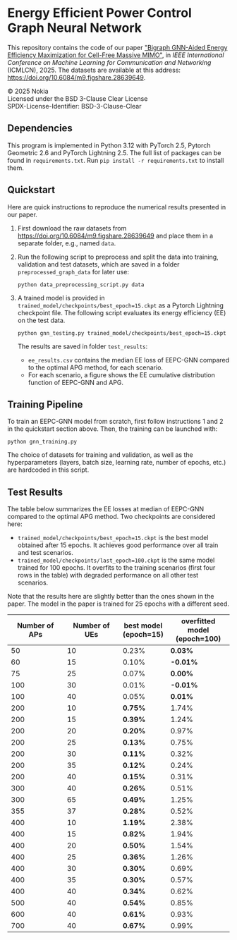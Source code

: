 # Energy Efficient Power Control Graph Neural Network

This repository contains the code of our paper ["Bigraph GNN-Aided Energy Efficiency Maximization for Cell-Free Massive MIMO"](https://doi.org/10.1109/ICMLCN64995.2025.11140294), in *IEEE International Conference on Machine Learning for Communication and Networking* (ICMLCN), 2025. The datasets are available at this address: https://doi.org/10.6084/m9.figshare.28639649.

© 2025 Nokia\
Licensed under the BSD 3-Clause Clear License\
SPDX-License-Identifier: BSD-3-Clause-Clear

## Dependencies

This program is implemented in Python 3.12 with PyTorch 2.5, Pytorch Geometric 2.6 and
PyTorch Lightning 2.5. The full list of packages can be found in `requirements.txt`. Run `pip install -r requirements.txt` to install them.

## Quickstart

Here are quick instructions to reproduce the numerical results presented in our paper.
1. First download the raw datasets from https://doi.org/10.6084/m9.figshare.28639649 and place them in a separate folder, e.g., named `data`.
2. Run the following script to preprocess and split the data into training, validation and test datasets, which are saved in a folder `preprocessed_graph_data` for later use:

    ```python data_preprocessing_script.py data```

3. A trained model is provided in `trained_model/checkpoints/best_epoch=15.ckpt` as a Pytorch Lightning checkpoint file. The following script evaluates its energy efficiency (EE) on the test data.

    ```python gnn_testing.py trained_model/checkpoints/best_epoch=15.ckpt```
    
    The results are saved in folder `test_results`:
    - `ee_results.csv` contains the median EE loss of EEPC-GNN compared to the optimal APG method, for each scenario.
    - For each scenario, a figure shows the EE cumulative distribution function of EEPC-GNN and APG.

## Training Pipeline

To train an EEPC-GNN model from scratch, first follow instructions 1 and 2 in the quickstart section above. Then, the training can be launched with:

```python gnn_training.py```

The choice of datasets for training and validation, as well as the hyperparameters (layers, batch size, learning rate, number of epochs, etc.) are hardcoded in this script.

## Test Results

The table below summarizes the EE losses at median of EEPC-GNN compared to the optimal APG method. Two checkpoints are considered here:
- `trained_model/checkpoints/best_epoch=15.ckpt` is the best model obtained after 15 epochs. It achieves good performance over all train and test scenarios.
- `trained_model/checkpoints/last_epoch=100.ckpt` is the same model trained for 100 epochs. It overfits to the training scenarios (first four rows in the table) with degraded performance on all other test scenarios.

Note that the results here are slightly better than the ones shown in the paper. The model in the paper is trained for 25 epochs with a different seed.

|Number of APs|Number of UEs|best model<br>(epoch=15)|overfitted model<br>(epoch=100)|
|-----------------|-----------------|--------|---------|
|50|10|0.23%|**0.03%**|
|60|15|0.10%|**-0.01%**|
|75|25|0.07%|**0.00%**|
|100|30|0.01%|**-0.01%**|
|100|40|0.05%|**0.01%**|
|200|10|**0.75%**|1.74%|
|200|15|**0.39%**|1.24%|
|200|20|**0.20%**|0.97%|
|200|25|**0.13%**|0.75%|
|200|30|**0.11%**|0.32%|
|200|35|**0.12%**|0.24%|
|200|40|**0.15%**|0.31%|
|300|40|**0.26%**|0.51%|
|300|65|**0.49%**|1.25%|
|355|37|**0.28%**|0.52%|
|400|10|**1.19%**|2.38%|
|400|15|**0.82%**|1.94%|
|400|20|**0.50%**|1.54%|
|400|25|**0.36%**|1.26%|
|400|30|**0.30%**|0.69%|
|400|35|**0.30%**|0.57%|
|400|40|**0.34%**|0.62%|
|500|40|**0.54%**|0.85%|
|600|40|**0.61%**|0.93%|
|700|40|**0.67%**|0.99%|
